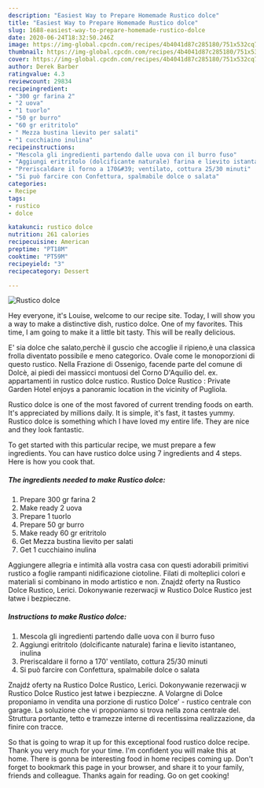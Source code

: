 ```yaml
---
description: "Easiest Way to Prepare Homemade Rustico dolce"
title: "Easiest Way to Prepare Homemade Rustico dolce"
slug: 1688-easiest-way-to-prepare-homemade-rustico-dolce
date: 2020-06-24T18:32:50.246Z
image: https://img-global.cpcdn.com/recipes/4b4041d87c285180/751x532cq70/rustico-dolce-recipe-main-photo.jpg
thumbnail: https://img-global.cpcdn.com/recipes/4b4041d87c285180/751x532cq70/rustico-dolce-recipe-main-photo.jpg
cover: https://img-global.cpcdn.com/recipes/4b4041d87c285180/751x532cq70/rustico-dolce-recipe-main-photo.jpg
author: Derek Barber
ratingvalue: 4.3
reviewcount: 29834
recipeingredient:
- "300 gr farina 2"
- "2 uova"
- "1 tuorlo"
- "50 gr burro"
- "60 gr eritritolo"
- " Mezza bustina lievito per salati"
- "1 cucchiaino inulina"
recipeinstructions:
- "Mescola gli ingredienti partendo dalle uova con il burro fuso"
- "Aggiungi eritritolo (dolcificante naturale) farina e lievito istantaneo, inulina"
- "Preriscaldare il forno a 170&#39; ventilato, cottura 25/30 minuti"
- "Si può farcire con Confettura, spalmabile dolce o salata"
categories:
- Recipe
tags:
- rustico
- dolce

katakunci: rustico dolce 
nutrition: 261 calories
recipecuisine: American
preptime: "PT18M"
cooktime: "PT59M"
recipeyield: "3"
recipecategory: Dessert

---
```



![Rustico dolce](https://img-global.cpcdn.com/recipes/4b4041d87c285180/751x532cq70/rustico-dolce-recipe-main-photo.jpg)

Hey everyone, it's Louise, welcome to our recipe site. Today, I will show you a way to make a distinctive dish, rustico dolce. One of my favorites. This time, I am going to make it a little bit tasty. This will be really delicious.

E&#39; sia dolce che salato,perchè il guscio che accoglie il ripieno,è una classica frolla diventato possibile e meno categorico. Ovale come le monoporzioni di questo rustico. Nella Frazione di Ossenigo, facende parte del comune di Dolcè, ai piedi dei massicci montuosi del Corno D&#39;Aquilio del. ex. appartamenti in rustico dolce rustico. Rustico Dolce Rustico : Private Garden Hotel enjoys a panoramic location in the vicinity of Pugliola.

Rustico dolce is one of the most favored of current trending foods on earth. It's appreciated by millions daily. It is simple, it's fast, it tastes yummy. Rustico dolce is something which I have loved my entire life. They are nice and they look fantastic.


To get started with this particular recipe, we must prepare a few ingredients. You can have rustico dolce using 7 ingredients and 4 steps. Here is how you cook that.

<!--inarticleads1-->

##### The ingredients needed to make Rustico dolce:

1. Prepare 300 gr farina 2
1. Make ready 2 uova
1. Prepare 1 tuorlo
1. Prepare 50 gr burro
1. Make ready 60 gr eritritolo
1. Get  Mezza bustina lievito per salati
1. Get 1 cucchiaino inulina


Aggiungere allegria e intimità alla vostra casa con questi adorabili primitivi rustico a foglie rampanti nidificazione ciotoline. Filati di molteplici colori e materiali si combinano in modo artistico e non. Znajdź oferty na Rustico Dolce Rustico, Lerici. Dokonywanie rezerwacji w Rustico Dolce Rustico jest łatwe i bezpieczne. 

<!--inarticleads2-->

##### Instructions to make Rustico dolce:

1. Mescola gli ingredienti partendo dalle uova con il burro fuso
1. Aggiungi eritritolo (dolcificante naturale) farina e lievito istantaneo, inulina
1. Preriscaldare il forno a 170&#39; ventilato, cottura 25/30 minuti
1. Si può farcire con Confettura, spalmabile dolce o salata


Znajdź oferty na Rustico Dolce Rustico, Lerici. Dokonywanie rezerwacji w Rustico Dolce Rustico jest łatwe i bezpieczne. A Volargne di Dolce proponiamo in vendita una porzione di rustico Dolce&#39; - rustico centrale con garage. La soluzione che vi proponiamo si trova nella zona centrale del. Struttura portante, tetto e tramezze interne di recentissima realizzazione, da finire con tracce. 

So that is going to wrap it up for this exceptional food rustico dolce recipe. Thank you very much for your time. I'm confident you will make this at home. There is gonna be interesting food in home recipes coming up. Don't forget to bookmark this page in your browser, and share it to your family, friends and colleague. Thanks again for reading. Go on get cooking!
